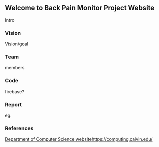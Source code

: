 ## Welcome to Back Pain Monitor Project Website

Intro

### Vision

Vision/goal

### Team

members

### Code

firebase?

### Report

eg.

### References

[Department of Computer Science website](https://computing.calvin.edu/)https://computing.calvin.edu/

